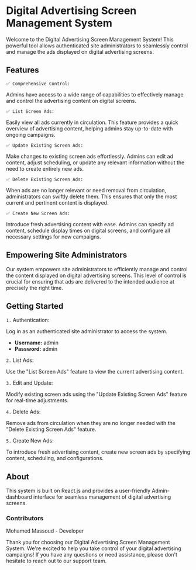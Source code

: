 # Digital Advertising Screen Management System

Welcome to the Digital Advertising Screen Management System! This powerful tool allows authenticated site administrators to seamlessly control and manage the ads displayed on digital advertising screens.

## Features

`✅ Comprehensive Control:`

Admins have access to a wide range of capabilities to effectively manage and control the advertising content on digital screens.

`✅ List Screen Ads:`

Easily view all ads currently in circulation. This feature provides a quick overview of advertising content, helping admins stay up-to-date with ongoing campaigns.

`✅ Update Existing Screen Ads:`

Make changes to existing screen ads effortlessly. Admins can edit ad content, adjust scheduling, or update any relevant information without the need to create entirely new ads.

`✅ Delete Existing Screen Ads:`

When ads are no longer relevant or need removal from circulation, administrators can swiftly delete them. This ensures that only the most current and pertinent content is displayed.

`✅ Create New Screen Ads:`

Introduce fresh advertising content with ease. Admins can specify ad content, schedule display times on digital screens, and configure all necessary settings for new campaigns.

## Empowering Site Administrators

Our system empowers site administrators to efficiently manage and control the content displayed on digital advertising screens. This level of control is crucial for ensuring that ads are delivered to the intended audience at precisely the right time.

## Getting Started

`1.` Authentication:

Log in as an authenticated site administrator to access the system.

- **Username:** admin
- **Password:** admin

`2.` List Ads:

Use the "List Screen Ads" feature to view the current advertising content.

`3.` Edit and Update:

Modify existing screen ads using the "Update Existing Screen Ads" feature for real-time adjustments.

`4.` Delete Ads:

Remove ads from circulation when they are no longer needed with the "Delete Existing Screen Ads" feature.

`5.` Create New Ads:

To introduce fresh advertising content, create new screen ads by specifying content, scheduling, and configurations.

## About

This system is built on React.js and provides a user-friendly Admin-dashboard interface for seamless management of digital advertising screens.

### Contributors

Mohamed Massoud - Developer

Thank you for choosing our Digital Advertising Screen Management System. We're excited to help you take control of your digital advertising campaigns! If you have any questions or need assistance, please don't hesitate to reach out to our support team.
